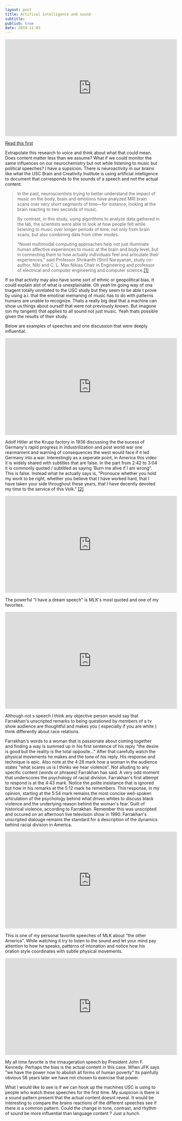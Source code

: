 ```yaml
---
layout: post
title: Artifical intelligence and sound
subtitle: 
publish: true
date: 2019-11-03
---
```

<iframe width="560" height="315" src="https://www.youtube.com/embed/8jxVVO_3LWE?controls=0" frameborder="0" allow="accelerometer; autoplay; encrypted-media; gyroscope; picture-in-picture" allowfullscreen></iframe>

<a href="https://viterbischool.usc.edu/news/2019/10/why-music-makes-us-feel-according-to-ai/">Read this first</a>


Extrapolate this research to voice and think about what that could mean. Does content matter less than we assume?
What if we could monitor the same influences on our neurochemistry but not while listening to music but political speeches? 
I have a supsicion. There is neuroactivity in our brains like what the USC Brain and Creativity Institute is using artificial intelligence to document that corresponds to the sounds of a speech and not the actual content.
<blockquote>In the past, neuroscientists trying to better understand the impact of music on the body, brain and emotions have analyzed MRI brain scans over very short segments of time—for instance, looking at the brain reacting to two seconds of music.

By contrast, in this study, using algorithms to analyze data gathered in the lab, the scientists were able to look at how people felt while listening to music over longer periods of time, not only from brain scans, but also combining data from other modes.

“Novel multimodal computing approaches help not just illuminate human affective experiences to music at the brain and body level, but in connecting them to how actually individuals feel and articulate their experiences,” said Professor Shrikanth (Shri) Narayanan, study co-author, Niki and C. L. Max Nikias Chair in Engineering and professor of electrical and computer engineering and computer science.<a href="https://viterbischool.usc.edu/news/2019/10/why-music-makes-us-feel-according-to-ai/">[1]</a></blockquote>

If so that activity may also have some sort of ethnic or geopolitical bias.
It could explain alot of what is unexplainable. Oh yeah Im going way of ona tnagent totally unrelated to the USC study but they seem to be able t prove by using a.i. that the emotinal memaning of music has to do with patterns humans are unable to recognize. Thats a really big deal that a machine can show us things about ourself that were not previously known. But imagone (on my tangent) that applies to all sound not just music. Yeah thats possible given the results of their study.
<p>


Below are examples of speeches and one discussion that were deeply influential.

<p>
<iframe width="560" height="315" src="https://www.youtube.com/embed/FJ3N_2r6R-o?controls=0" frameborder="0" allow="accelerometer; autoplay; encrypted-media; gyroscope; picture-in-picture" allowfullscreen></iframe>

<p>Adolf Hitler at the Krupp factory in 1936 discussing the the sucess of Germany's rapid progress in industrilization and post world war one rearmament and warning of consequences the west would face if it led Germany into a war.
Interestingly as a seperate point, in America this video it is widely shared with subtitles that are false. In the part from 2:42 to 3:04 it is commonly quoted / subtitled as saying 'Burn me alive if I am wrong". This is false. Instead what he actually says is,
"Pronouce whether you hold my work to be right, whether you believe that I have worked hard, that I have taken your side throughout these years, that I have decently devoted my time to the service of this Volk." <a href="https://ia601700.us.archive.org/26/items/AdolfHitlerCollectionOfSpeeches19221945/Adolf%20Hitler%20-%20Collection%20of%20Speeches%201922-1945.pdf">[2]</a> 
<p>
  <iframe width="560" height="315" src="https://www.youtube.com/embed/vP4iY1TtS3s?controls=0" frameborder="0" allow="accelerometer; autoplay; encrypted-media; gyroscope; picture-in-picture" allowfullscreen></iframe>
<p>
  The powerful "I have a dream speech" is MLK's most quoted and one of my favorites.
  <p>
<iframe width="560" height="315" src="https://www.youtube.com/embed/Epjb-A6vOhQ?controls=0" frameborder="0" allow="accelerometer; autoplay; encrypted-media; gyroscope; picture-in-picture" allowfullscreen></iframe>
  <p>
Although not s speech I think any objective person would say that Farrakhan's unscripted remarks to being questioned by members of a tv show audience are thoughtful and makes you ( especially if you are white ) think differently about race relations. 
 <p>
 Farrakhan's words to a woman that is passionate about coming together and finding a way is summed up in his first sentence of his reply "the desire is good but the reality is the total opposite..." After that carefully watch the physical movements he makes and the tone of his reply. His response and technique is epic.
 Also note at the 4:28 mark how a woman in the audience states "what scares us is I thinks we hear violence". Not alluding to any specific content (words or phrases) Farrakhan has said.  A very odd moment that underscores the psychology of racial division. Farrakhan's first attempt to respond is at the 4:43 mark. Notice the polite insistance that is ignored but how in his remarks at the 5:12 mark he remembers. This response, in my opinion, starting at the 5:54 mark remains the most concise well-spoken articulation of the psychology behind what drives whites to discuss black violence and the underlying reason behind the woman's fear. Guilt of historical violence, according to Farrakhan.
 Remember this was unscripted and occured on an afternoon live television show in 1990. Farrakhan's unscripted dialouge remains the standard for a description of the dynamics behind racial division in America.
 <p>
 <iframe width="560" height="315" src="https://www.youtube.com/embed/dOWDtDUKz-U?controls=0" frameborder="0" allow="accelerometer; autoplay; encrypted-media; gyroscope; picture-in-picture" allowfullscreen></iframe>
  <p>
 This is one of my personal favorite speeches of MLK about "the other America". While watching it try to listen to the sound and let your mind pay attention to how he speaks, patterns of intonation and notice how his oration style coordinates with   subtle physical movements.
  <p>  
    <iframe width="560" height="315" src="https://www.youtube.com/embed/PEC1C4p0k3E?controls=0" frameborder="0" allow="accelerometer; autoplay; encrypted-media; gyroscope; picture-in-picture" allowfullscreen></iframe>
<p> My all time favorite is the innaugeration speech by President John F. Kennedy. Perhaps the bias is the actual content in this case. When JFK says "we have the power now to abolish all forms of human poverty" its painfully obvious 56 years later we have not chosen to exercise that power. 
 
 What I would like to see is if we can hook up the machines USC is using to people who watch these speeches for the first time. My suspicion is there is a sound pattern present that the actual content doesnt reveal. It would be interesting to compare the brains reactions of the different speeches see if there is a common pattern. Could the change in tone, contrast, and rhythm of sound be more influential than language content ?
 Just a hunch. 
 
 
 
